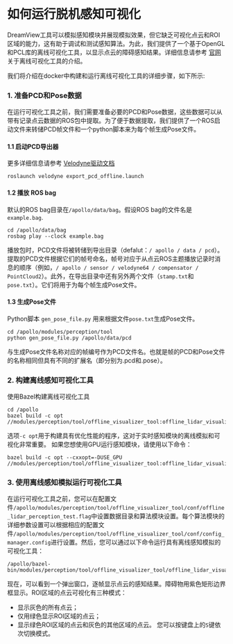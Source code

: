 # 如何运行脱机感知可视化

DreamView工具可以模拟感知模块并展现模拟效果，但它缺乏可视化点云和ROI区域的能力，这有助于调试和测试感知算法。为此，我们提供了一个基于OpenGL和PCL库的离线可视化工具，以显示点云的障碍感知结果。详细信息请参考 [官网](http://apollo.auto/platform/perception.html) 关于离线可视化工具的介绍。

我们将介绍在docker中构建和运行离线可视化工具的详细步骤，如下所示:
### 1. 准备PCD和Pose数据
在运行可视化工具之前，我们需要准备必要的PCD和Pose数据，这些数据可以从带有记录点云数据的ROS包中提取。为了便于数据提取，我们提供了一个ROS启动文件来转储PCD帧文件和一个python脚本来为每个帧生成Pose文件。

#### 1.1 启动PCD导出器
 更多详细信息请参考 [Velodyne驱动文档](../../modules/drivers/velodyne)
```
roslaunch velodyne export_pcd_offline.launch
```

#### 1.2 播放 ROS bag
默认的ROS bag目录在`/apollo/data/bag`。假设ROS bag的文件名是`example.bag`.
```
cd /apollo/data/bag
rosbag play --clock example.bag
```
播放包时，PCD文件将被转储到导出目录（defalut：`/ apollo / data / pcd`）。提取的PCD文件根据它们的帧号命名，帧号对应于从点云ROS主题播放记录时消息的顺序（例如，`/ apollo / sensor / velodyne64 / compensator / PointCloud2`）。此外，在导出目录中还有另外两个文件（`stamp.txt`和`pose.txt`）。它们将用于为每个帧生成Pose文件。

#### 1.3 生成Pose文件
Python脚本 `gen_pose_file.py` 用来根据文件`pose.txt`生成Pose文件。
```
cd /apollo/modules/perception/tool
python gen_pose_file.py /apollo/data/pcd
```
与生成Pose文件名称对应的帧编号作为PCD文件名。也就是帧的PCD和Pose文件的名称相同但具有不同的扩展名（即分别为.pcd和.pose）。

### 2. 构建离线感知可视化工具
使用Bazel构建离线可视化工具
```
cd /apollo
bazel build -c opt //modules/perception/tool/offline_visualizer_tool:offline_lidar_visualizer_tool
```
选项`-c opt`用于构建具有优化性能的程序，这对于实时感知模块的离线模拟和可视化非常重要。
如果您想使用GPU运行感知模块，请使用以下命令：
```
bazel build -c opt --cxxopt=-DUSE_GPU //modules/perception/tool/offline_visualizer_tool:offline_lidar_visualizer_tool
```

### 3. 使用离线感知模拟运行可视化工具
在运行可视化工具之前，您可以在配置文件`/apollo/modules/perception/tool/offline_visualizer_tool/conf/offline_lidar_perception_test.flag`中设置数据目录和算法模块设置。每个算法模块的详细参数设置可以根据相应的配置文件`/apollo/modules/perception/tool/offline_visualizer_tool/conf/config_manager.config`进行设置。然后，您可以通过以下命令运行具有离线感知模拟的可视化工具：
```
/apollo/bazel-bin/modules/perception/tool/offline_visualizer_tool/offline_lidar_visualizer_tool
```
现在，可以看到一个弹出窗口，逐帧显示点云的感知结果。障碍物用紫色矩形边界框显示。ROI区域的点云可视化有三种模式：
* 显示灰色的所有点云；
* 仅用绿色显示ROI区域的点云；
* 显示绿色ROI区域的点云和灰色的其他区域的点云。 您可以按键盘上的`S`键依次切换模式。
